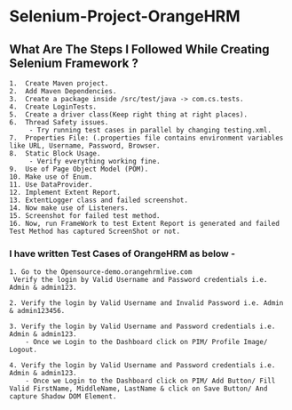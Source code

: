 # Selenium-Project-OrangeHRM
##  What Are The Steps I Followed While Creating Selenium Framework ?

    1.  Create Maven project.
    2.  Add Maven Dependencies.
    3.  Create a package inside /src/test/java -> com.cs.tests.
    4.  Create LoginTests.
    5.  Create a driver class(Keep right thing at right places).
    6.  Thread Safety issues.
         - Try running test cases in parallel by changing testing.xml.
    7.  Properties File: (.properties file contains environment variables like URL, Username, Password, Browser.  
    8.  Static Block Usage.
         - Verify everything working fine.
    9.  Use of Page Object Model (POM). 
    10. Make use of Enum.
    11. Use DataProvider.
    12. Implement Extent Report.
    13. ExtentLogger class and failed screenshot.
    14. Now make use of Listeners.
    15. Screenshot for failed test method.
    16. Now, run FrameWork to test Extent Report is generated and failed Test Method has captured ScreenShot or not.
   
### I have written Test Cases of OrangeHRM as below - 
    1. Go to the Opensource-demo.orangehrmlive.com
     Verify the login by Valid Username and Password credentials i.e. Admin & admin123.

    2. Verify the login by Valid Username and Invalid Password i.e. Admin & admin123456.

    3. Verify the login by Valid Username and Password credentials i.e. Admin & admin123.
        - Once we Login to the Dashboard click on PIM/ Profile Image/ Logout.

    4. Verify the login by Valid Username and Password credentials i.e. Admin & admin123.  
        - Once we Login to the Dashboard click on PIM/ Add Button/ Fill Valid FirstName, MiddleName, LastName & click on Save Button/ And capture Shadow DOM Element. 
